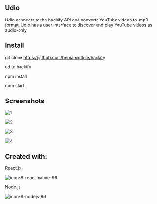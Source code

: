 ## Udio

Udio connects to the hackify API and converts YouTube videos to .mp3 format.  Udio has a user interface to discover and play YouTube videos as audio-only

## Install

git clone https://github.com/benjaminfkile/hackify

cd to hackify

npm install

npm start


## Screenshots

![1](https://user-images.githubusercontent.com/34235864/80178051-95b06c80-85ba-11ea-83ae-14ff25671e4a.png)

![2](https://user-images.githubusercontent.com/34235864/80178067-a1039800-85ba-11ea-8f80-60c45968ef41.png)

![3](https://user-images.githubusercontent.com/34235864/80178094-afea4a80-85ba-11ea-9ba8-b01a30b1aad3.png)

![4](https://user-images.githubusercontent.com/34235864/80178111-bbd60c80-85ba-11ea-8c39-b85586eeeae4.png)

## Created with:

React.js

![icons8-react-native-96](https://user-images.githubusercontent.com/34235864/72698953-9e992a00-3b03-11ea-8bef-f2d1a0307c2a.png)

Node.js

![icons8-nodejs-96](https://user-images.githubusercontent.com/34235864/72699016-f6d02c00-3b03-11ea-9de4-e1e325fde504.png)
